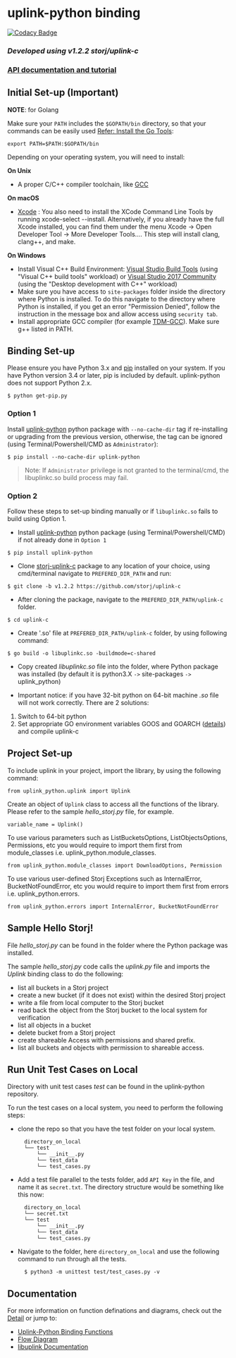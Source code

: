 # <b>uplink-python binding</b>

[![Codacy Badge](https://api.codacy.com/project/badge/Grade/aaee609406154b1794061386bb0ca60e)](https://app.codacy.com/gh/storj-thirdparty/uplink-python?utm_source=github.com&utm_medium=referral&utm_content=storj-thirdparty/uplink-python&utm_campaign=Badge_Grade_Dashboard)

### *Developed using v1.2.2 storj/uplink-c*

### [API documentation and tutorial](https://storj-thirdparty.github.io/uplink-python/#/)

## <b>Initial Set-up (Important)</b>

**NOTE**: for Golang

Make sure your `PATH` includes the `$GOPATH/bin` directory, so that your commands can be easily used [Refer: Install the Go Tools](https://golang.org/doc/install):
```
export PATH=$PATH:$GOPATH/bin
```

Depending on your operating system, you will need to install:

**On Unix**
* A proper C/C++ compiler toolchain, like [GCC](https://gcc.gnu.org/)

**On macOS**
* [Xcode](https://developer.apple.com/xcode/download/) : You also need to install the XCode Command Line Tools by running xcode-select --install. Alternatively, if you already have the full Xcode installed, you can find them under the menu Xcode -> Open Developer Tool -> More Developer Tools.... This step will install clang, clang++, and make.

**On Windows**
* Install Visual C++ Build Environment: [Visual Studio Build Tools](https://visualstudio.microsoft.com/thank-you-downloading-visual-studio/?sku=BuildTools) (using "Visual C++ build tools" workload) or [Visual Studio 2017 Community](https://visualstudio.microsoft.com/pl/thank-you-downloading-visual-studio/?sku=Community) (using the "Desktop development with C++" workload)
* Make sure you have access to ```site-packages``` folder inside the directory where Python is installed. To do this navigate to the directory where Python is installed, if you get an error "Permission Denied", follow the instruction in the message box and allow access using ```security tab```.
* Install appropriate GCC compiler (for example [TDM-GCC](https://sourceforge.net/projects/tdm-gcc/)). Make sure g++ listed in PATH.
## <b>Binding Set-up</b>


Please ensure you have Python 3.x and [pip](https://pypi.org/project/pip/) installed on your system. If you have Python version 3.4 or later, pip is included by default. uplink-python does not support Python 2.x.
```
$ python get-pip.py
```

### Option 1

Install [uplink-python](https://pypi.org/project/uplink-python/) python package with ```--no-cache-dir``` tag if re-installing or upgrading from the previous version, otherwise, the tag can be ignored (using Terminal/Powershell/CMD as ```Administrator```):
```
$ pip install --no-cache-dir uplink-python
```
>Note: If ```Administrator``` privilege is not granted to the terminal/cmd, the libuplinkc.so build process may fail.

### Option 2

Follow these steps to set-up binding manually or if ```libuplinkc.so``` fails to build using Option 1.

* Install [uplink-python](https://pypi.org/project/uplink-python/) python package (using Terminal/Powershell/CMD) if not already done in ```Option 1```
```
$ pip install uplink-python
```

* Clone [storj-uplink-c](https://godoc.org/storj.io/storj/lib/uplink) package to any location of your choice, using cmd/terminal navigate to ```PREFERED_DIR_PATH``` and run:
```
$ git clone -b v1.2.2 https://github.com/storj/uplink-c
```

* After cloning the package, navigate to the ```PREFERED_DIR_PATH/uplink-c``` folder.
```
$ cd uplink-c
```

* Create '.so' file at  ```PREFERED_DIR_PATH/uplink-c``` folder, by using following command:
```
$ go build -o libuplinkc.so -buildmode=c-shared
```


* Copy created *libuplinkc.so* file into the folder, where Python package was installed (by default it is python3.X ```->``` site-packages ```->``` uplink_python)

* Important notice: if you have 32-bit python on 64-bit machine *.so* file will not work correctly. There are 2 solutions:
1. Switch to 64-bit python
2. Set appropriate GO environment variables GOOS and GOARCH ([details](https://golang.org/doc/install/source#environment)) and compile uplink-c

## <b>Project Set-up</b>

To include uplink in your project, import the library, by using the following command:
```
from uplink_python.uplink import Uplink
```
Create an object of ```Uplink``` class to access all the functions of the library. Please refer to the sample *hello_storj.py* file, for example.
```
variable_name = Uplink()
```

To use various parameters such as ListBucketsOptions, ListObjectsOptions, Permissions, etc you would require to import them first from module_classes i.e. uplink_python.module_classes.
```
from uplink_python.module_classes import DownloadOptions, Permission
```

To use various user-defined Storj Exceptions such as InternalError, BucketNotFoundError, etc you would require to import them first from errors i.e. uplink_python.errors.
```
from uplink_python.errors import InternalError, BucketNotFoundError
```

## <b>Sample Hello Storj!</b>

File *hello_storj.py* can be found in the folder where the Python package was installed.

The sample *hello_storj.py* code calls the *uplink.py* file and imports the *Uplink* binding class to do the following:
* list all buckets in a Storj project
* create a new bucket (if it does not exist) within the desired Storj project
* write a file from local computer to the Storj bucket
* read back the object from the Storj bucket to the local system for verification
* list all objects in a bucket
* delete bucket from a Storj project
* create shareable Access with permissions and shared prefix.
* list all buckets and objects with permission to shareable access.

## <b>Run Unit Test Cases on Local</b>

Directory with unit test cases *test* can be found in the uplink-python repository.

To run the test cases on a local system, you need to perform the following steps:
* clone the repo so that you have the test folder on your local system.

        directory_on_local
        └── test
            └── __init__.py
            └── test_data
            └── test_cases.py

* Add a test file parallel to the tests folder, add ```API Key``` in the file, and name it as ```secret.txt```. The directory structure would be something like this now:

        directory_on_local
        └── secret.txt
        └── test
            └── __init__.py
            └── test_data
            └── test_cases.py

* Navigate to the folder, here ```directory_on_local``` and use the following command to run through all the tests.


        $ python3 -m unittest test/test_cases.py -v


## <b>Documentation</b>
For more information on function definations and diagrams, check out the [Detail](//github.com/storj-thirdparty/uplink-python/wiki/) or jump to:
* [Uplink-Python Binding Functions](//github.com/storj-thirdparty/uplink-python/wiki/#binding-functions)
* [Flow Diagram](//github.com/storj-thirdparty/uplink-python/wiki/#flow-diagram)
* [libuplink Documentation](https://godoc.org/storj.io/uplink)
